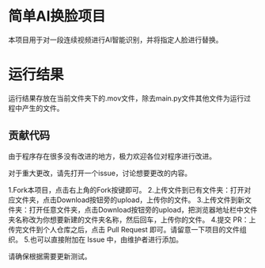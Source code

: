 # 简单AI换脸项目

本项目用于对一段连续视频进行AI智能识别，并将指定人脸进行替换。

# 运行结果

运行结果存放在当前文件夹下的.mov文件，除去main.py文件其他文件为运行过程中产生的文件。

## 贡献代码

由于程序存在很多没有改进的地方，极力欢迎各位对程序进行改进。 

对于重大更改，请先打开一个issue，讨论想要更改的内容。

1.Fork本项目，点击右上角的Fork按键即可。
2.上传文件到已有文件夹：打开对应文件夹，点击Download按钮旁的upload，上传你的文件。
3.上传文件到新文件夹：打开任意文件夹，点击Download按钮旁的upload，把浏览器地址栏中文件夹名称改为你想要新建的文件夹名称，然后回车，上传你的文件。
4.提交 PR：上传完文件到个人仓库之后，点击 Pull Request 即可。请留意一下项目的文件组织。
5.也可以直接附加在 Issue 中，由维护者进行添加。

请确保根据需要更新测试。 

